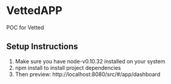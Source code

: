 # VettedAPP
POC for Vetted

## Setup Instructions ##
1. Make sure you have node-v0.10.32 installed on your system
2. npm install to install project dependencies
3. Then preview:
    http://localhost:8080/src/#/app/dashboard
